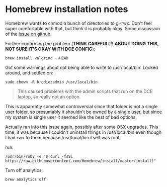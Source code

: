 # Homebrew installation notes

Homebrew wants to chmod a bunch of directories to g+rwx.  Don't feel super
comfortable with that, but think it is probably okay.  Some discussion of the
[issue on github][1].

[1]: https://github.com/Homebrew/legacy-homebrew/issues/9953

Further confirming the problem (**THINK CAREFULLY ABOUT DOING THIS, NOT SURE
IT'S OKAY WITH DCE CONFIG**):

```
brew install valgrind --HEAD
```

Got some warnings about not being able to write to /usr/local/bin.  Looked
around, and settled on:

```
sudo chown -R brodie:admin /usr/local/bin
```

> This caused problems with the admin scripts that run on the DCE laptop, so
> really not an option.

This is apparently somewhat controversial since that folder is not a single user
folder, so presumably it shouldn't be owned by a single user, but since my
system is single user it seemed like the best of bad options.

Actually ran into this issue again, possibly after some OSX upgrades.  This
time, it was because I couldn't uninstall things in /usr/local/bin even though I
had rwx to them because /usr/local/bin itself was root.


run:
```
/usr/bin/ruby -e "$(curl -fsSL
https://raw.githubusercontent.com/Homebrew/install/master/install)"
```

Turn off analytics:

```
brew analytics off
```


